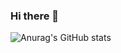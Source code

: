 ### Hi there 👋

![Anurag's GitHub stats](https://github-readme-stats.vercel.app/api?username=monsta-zo&show_icons=true&theme=default)
